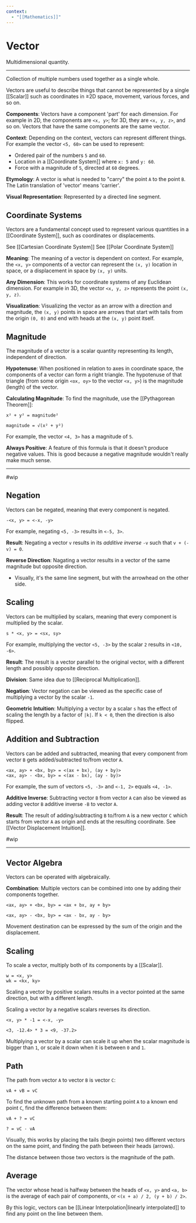 ```yaml
---
context:
  - "[[Mathematics]]"
---
```


# Vector

Multidimensional quantity.

---

Collection of multiple numbers used together as a single whole.

Vectors are useful to describe things that cannot be represented by a single [[Scalar]] such as coordinates in ≥2D space, movement, various forces, and so on.

**Components**: Vectors have a component 'part' for each dimension. For example in 2D, the components are `<x, y>`; for 3D, they are `<x, y, z>`, and so on. Vectors that have the same components are the same vector.

**Context**: Depending on the context, vectors can represent different things. For example the vector `<5, 60>` can be used to represent:

- Ordered pair of the numbers `5` and `60`.
- Location in a [[Coordinate System]] where `x: 5` and `y: 60`.
- Force with a magnitude of `5`, directed at `60` degrees.

**Etymology**: A vector is what is needed to "carry" the point `A` to the point `B`. The Latin translation of 'vector' means 'carrier'.

**Visual Representation**: Represented by a directed line segment.

## Coordinate Systems

Vectors are a fundamental concept used to represent various quantities in a [[Coordinate System]], such as coordinates or displacements.

See [[Cartesian Coordinate System]]
See [[Polar Coordinate System]]

**Meaning**: The meaning of a vector is dependent on context. For example, the `<x, y>` components of a vector can represent the `(x, y)` location in space, or a displacement in space by `(x, y)` units.

**Any Dimension**: This works for coordinate systems of any Euclidean dimension. For example in 3D, the vector `<x, y, z>` represents the point `(x, y, z)`.

**Visualization**: Visualizing the vector as an arrow with a direction and magnitude, the `(x, y)` points in space are arrows that start with tails from the origin `(0, 0)` and end with heads at the `(x, y)` point itself.

## Magnitude

The magnitude of a vector is a scalar quantity representing its length, independent of direction.

**Hypotenuse**: When positioned in relation to axes in coordinate space, the components of a vector can form a right triangle. The hypotenuse of that triangle (from some origin `<ox, oy>` to the vector `<x, y>`) is the magnitude (length) of the vector.

**Calculating Magnitude**: To find the magnitude, use the [[Pythagorean Theorem]]:

```
x² + y² = magnitude²

magnitude = √(x² + y²)
```

For example, the vector `<4, 3>` has a magnitude of `5`.

**Always Positive**: A feature of this formula is that it doesn't produce negative values. This is good because a negative magnitude wouldn't really make much sense.

---

#wip

## Negation

Vectors can be negated, meaning that every component is negated.

`-<x, y> = <-x, -y>`

For example, negating `<5, -3>` results in `<-5, 3>`.

**Result**: Negating a vector `v` results in its _additive inverse_ `-v` such that `v + (-v) = 0`.

**Reverse Direction**: Nagating a vector results in a vector of the same magnitude but opposite direction.

- Visually, it's the same line segment, but with the arrowhead on the other side.

## Scaling

Vectors can be multiplied by scalars, meaning that every component is multiplied by the scalar.

`s * <x, y> = <sx, sy>`

For example, multiplying the vector `<5, -3>` by the scalar `2` results in `<10, -6>`.

**Result**: The result is a vector parallel to the original vector, with a different length and possibly opposite direction.

**Division**: Same idea due to [[Reciprocal Multiplication]].

**Negation**: Vector negation can be viewed as the specific case of multiplying a vector by the scalar `-1`.

**Geometric Intuition**: Multiplying a vector by a scalar `s` has the effect of scaling the length by a factor of `|k|`. If `k < 0`, then the direction is also flipped.

## Addition and Subtraction

Vectors can be added and subtracted, meaning that every component from vector `B` gets added/subtracted to/from vector `A`.

```
<ax, ay> + <bx, by> = <(ax + bx), (ay + by)>
<ax, ay> - <bx, by> = <(ax - bx), (ay - by)>
```

For example, the sum of vectors `<5, -3>` and `<-1, 2>` equals `<4, -1>`.

**Additive Inverse**: Subtracting vector `B` from vector `A` can also be viewed as adding vector `B` additive inverse `-B` to vector `A`.

**Result**: The result of adding/subtracting `B` to/from `A` is a new vector `C` which starts from vector `A` as origin and ends at the resulting coordinate. See [[Vector Displacement Intuition]].

#wip

---

## Vector Algebra

Vectors can be operated with algebraically.

**Combination**: Multiple vectors can be combined into one by adding their components together.

```
<ax, ay> + <bx, by> = <ax + bx, ay + by>

<ax, ay> - <bx, by> = <ax - bx, ay - by>
```

Movement destination can be expressed by the sum of the origin and the displacement.

## Scaling

To scale a vector, multiply both of its components by a [[Scalar]].

```
w = <x, y>
wk = <kx, ky>
```

Scaling a vector by positive scalars results in a vector pointed at the same direction, but with a different length.

Scaling a vector by a negative scalars reverses its direction.

```
<x, y> * -1 = <-x, -y>

<3, -12.4> * 3 = <9, -37.2>
```

Multiplying a vector by a scalar can scale it up when the scalar magnitude is bigger than `1`, or scale it down when it is between `0` and `1`.

## Path

The path from vector `A` to vector `B` is vector `C`:

```
vA + vB = vC
```

To find the unknown path from a known starting point `A` to a known end point `C`, find the difference between them:

```
vA + ? = vC

? = vC - vA
```

Visually, this works by placing the tails (begin points) two different vectors on the same point, and finding the path between their heads (arrows).

The distance between those two vectors is the magnitude of the path.

## Average

The vector whose head is halfway between the heads of `<x, y>` and `<a, b>` is the average of each pair of components, or `<(x + a) / 2, (y + b) / 2>`.

By this logic, vectors can be [[Linear Interpolation|linearly interpolated]] to find any point on the line between them.
